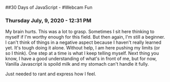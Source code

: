 ##30 Days of JavaScript - 
#Webcam Fun

### Thursday July, 9, 2020 - 12:31 PM

My brain hurts. This was a lot to grasp. Sometimes I sit here thinking to myself if I'm worthy enough for this field. But then again, I'm still a beginner. I can't think of things in a negative aspect because I haven't really learned yet. It's tough doing it alone. Without help, I am here pushing my limits (or so I think). One step at a time is what I keep telling myself. Next thing you know, I have a good understanding of what's in front of me, but for now, Vanilla Javascript is spoild milk and my stomach can't handle it fully.

Just needed to rant and express how I feel.

